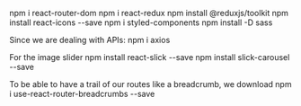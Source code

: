 npm i react-router-dom
npm i react-redux
npm install @reduxjs/toolkit
npm install react-icons --save
npm i styled-components
npm install -D sass

Since we are dealing with APIs:
npm i axios

For the image slider
npm install react-slick --save
npm install slick-carousel --save

To be able to have a trail of our routes like a breadcrumb, we download npm i use-react-router-breadcrumbs --save

